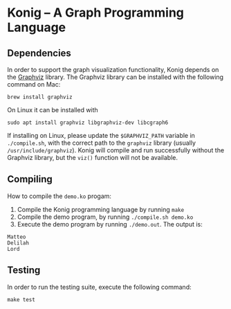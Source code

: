 # Konig – A Graph Programming Language

## Dependencies

In order to support the graph visualization functionality, Konig depends on the [Graphviz](https://graphviz.org/) library.
The Graphviz library can be installed with the following command on Mac:

```
brew install graphviz
```

On Linux it can be installed with

```
sudo apt install graphviz libgraphviz-dev libcgraph6
```

If installing on Linux, please update the `$GRAPHVIZ_PATH` variable in `./compile.sh`, with the correct path to the `graphviz` library (usually `/usr/include/graphviz`).
Konig will compile and run successfully without the Graphviz library, but the `viz()` function will not be available.


## Compiling

How to compile the `demo.ko` progam:

1. Compile the Konig programming language by running `make`
2. Compile the demo program, by running `./compile.sh demo.ko`
3. Execute the demo program by running `./demo.out`. The output is:
  
```
Matteo  
Delilah  
Lord   
```

## Testing

In order to run the testing suite, execute the following command:

```
make test
```